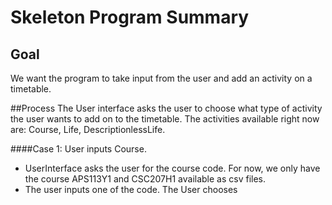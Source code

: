 # Skeleton Program Summary
## Goal
We want the program to take input from the user and add an activity on a timetable.

##Process
The User interface asks the user to choose what type of activity the user wants to add on to the timetable. 
The activities available right now are: Course, Life, DescriptionlessLife.

####Case 1:  User inputs Course.
- UserInterface asks the user for the course code. For now, we only have the course APS113Y1 and CSC207H1 available 
as csv files. <br />
- The user inputs one of the code. The User chooses <br />


